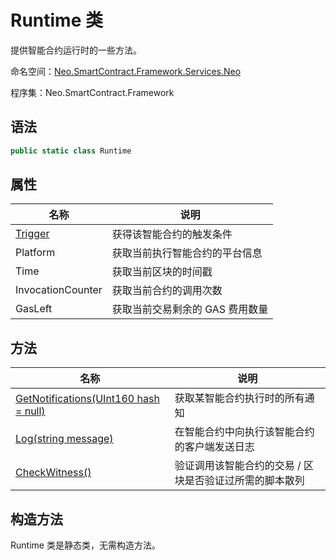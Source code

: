 # Runtime 类

提供智能合约运行时的一些方法。

命名空间：[Neo.SmartContract.Framework.Services.Neo](../neo.md)

程序集：Neo.SmartContract.Framework

## 语法

```c#
public static class Runtime
```

## 属性

| 名称                            | 说明                         |
| ----------------------------- | -------------------------- |
| [Trigger](Runtime/Trigger.md) | 获得该智能合约的触发条件 |
| Platform | 获取当前执行智能合约的平台信息 |
| Time | 获取当前区块的时间戳 |
| InvocationCounter | 获取当前合约的调用次数 |
| GasLeft | 获取当前交易剩余的 GAS 费用数量 |


## 方法

| 名称                                                         | 说明                                                    |
| ------------------------------------------------------------ | ------------------------------------------------------- |
| [GetNotifications(UInt160 hash = null)](Runtime/GetNotifications.md) | 获取某智能合约执行时的所有通知                          |
| [Log(string message)](Runtime/Log.md)                        | 在智能合约中向执行该智能合约的客户端发送日志            |
| [CheckWitness()](Runtime/CheckWitness.md)                    | 验证调用该智能合约的交易 / 区块是否验证过所需的脚本散列 |

## 构造方法

Runtime 类是静态类，无需构造方法。
